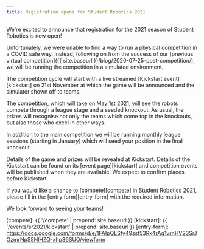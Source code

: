 ```yaml
---
title: Registration opens for Student Robotics 2021
---
```


We're excited to announce that registration for the 2021 season of Student
Robotics is now open!

Unfortunately, we were unable to find a way to run a physical competition in a
COVID safe way. Instead, following on from the success of our
[previous virtual competition]({{ site.baseurl }}/blog/2020-07-25-post-competition/),
we will be running the competition in a simulated environment.

The competition cycle will start with a live streamed [Kickstart event][kickstart]
on 21st November at which the game will be announced and the simulator shown off to teams.

The competition, which will take on May 1st 2021, will
see the robots compete through a league stage and a seeded knockout. As usual,
the prizes will recognise not only the teams which come top in the knockouts,
but also those who excel in other ways.

In addition to the main competition we will be running monthly league sessions
(starting in January) which will seed your position in the final knockout.

Details of the game and prizes will be revealed at Kickstart. Details of the
Kickstart can be found on its [event page][kickstart] and competition events
will be published when they are available. We expect to confirm places before
Kickstart.

If you would like a chance to [compete][compete] in Student Robotics 2021,
please fill in the [entry form][entry-form] with the required information.

We look forward to seeing your teams!

[compete]: {{ '/compete' | prepend: site.baseurl }}
[kickstart]: {{ '/events/sr2021/kickstart' | prepend: site.baseurl }}
[entry-form]: https://docs.google.com/forms/d/e/1FAIpQLSfy49sst53Rk4rAg1vrnHV23SrJGzmrNpS5NlHZQ-xhp36SUQ/viewform
